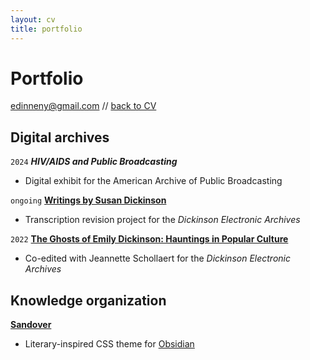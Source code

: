 ```yaml
---
layout: cv
title: portfolio
---
```

# Portfolio

<div id="webaddress">
<a href="mailto:edinneny@gmail.com">edinneny@gmail.com</a> // <a href="eliz-abeth.github.io">back to CV</a>

</div>


## Digital archives
`2024`
__*HIV/AIDS and Public Broadcasting*__
- Digital exhibit for the American Archive of Public Broadcasting

`ongoing` 
<a href="https://www.emilydickinson.org/writings-by-susan-dickinson">__Writings by Susan Dickinson__</a>
- Transcription revision project for the *Dickinson Electronic Archives*

`2022`
<a href="https://www.emilydickinson.org/ghosts-of-emily-dickinson-hauntings-in-popular-culture">__The Ghosts of Emily Dickinson: Hauntings in Popular Culture__</a>
- Co-edited with Jeannette Schollaert for the *Dickinson Electronic Archives*

## Knowledge organization
<a href="https://github.com/eliz-abeth/sandover">__Sandover__</a>
- Literary-inspired CSS theme for <a href="https://obsidian.md">Obsidian</a>